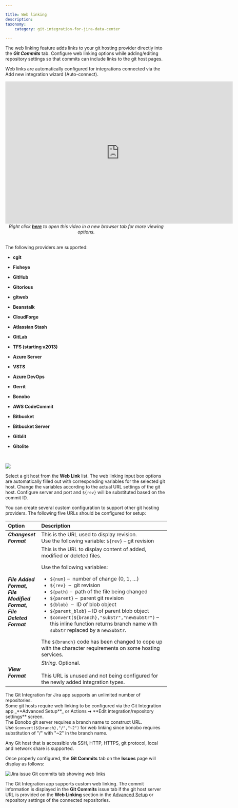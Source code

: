 ```yaml
---

title: Web linking
description:
taxonomy:
    category: git-integration-for-jira-data-center

---
```


The web linking feature adds links to your git hosting provider directly into the _**Git Commits**_ tab. Configure web linking options while adding/editing repository settings so that commits can include links to the git host pages.

Web links are automatically configured for integrations connected via the Add new integration wizard (Auto-connect).

<div class='embed-container embed-container--16-10'>
    <iframe width='709' height='443' src='https://fast.wistia.com/embed/iframe/qmumdo048n?videoFoam=true' frameborder='0' allowfullscreen ></iframe>
</div>

<div align='center'>
    <i>Right click <a href='https://bigbrassband.wistia.com/medias/qmumdo048n'><b>here</b></a> to open this video in a new browser tab for more viewing options.</i>
</div>
<br>

The following providers are supported:

*   **cgit**

*   **Fisheye**

*   **GitHub**

*   **Gitorious**

*   **gitweb**

*   **Beanstalk**

*   **CloudForge**

*   **Atlassian Stash**

*   **GitLab**

*   **TFS (starting v2013)**

*   **Azure Server**

*   **VSTS**

*   **Azure DevOps**

*   **Gerrit**

*   **Bonobo**

*   **AWS CodeCommit**

*   **Bitbucket**

*   **Bitbucket Server**

*   **Gitblit**

*   **Gitolite**

<br>

![](https://bigbrassband.atlassian.net/wiki/download/thumbnails/1930398212/gitlab-guide-web-linking.png?version=1&modificationDate=1630642879210&cacheVersion=1&api=v2&width=680&height=318)

Select a git host from the **Web Link** list. The web linking input box options are automatically filled out with corresponding variables for the selected git host. Change the variables according to the actual URL settings of the git host. Configure server and port and `${rev}` will be substituted based on the commit ID.

You can create several custom configuration to support other git hosting providers. The following five URLs should be configured for setup:

| Option | Description |
| :--- | :--- |
| _**Changeset Format**_ | This is the URL used to display revision.  <br>Use the following variable: `${rev}` – git revision |
| _**File Added Format,**_  <br>_**File Modified Format,**_  <br>_**File Deleted Format**_ | This is the URL to display content of added, modified or deleted files.  <p>Use the following variables:</p><ul><li>`${num}` –  number of change (0, 1, …)</li><li>`${rev}`  –  git revision</li><li>`${path}` –  path of the file being changed</li><li>`${parent}` –  parent git revision</li><li>`${blob}`  –  ID of blob object</li><li>`${parent_blob}` – ID of parent blob object</li><li>`$convert(${branch},"subStr","newSubStr")` – this inline function returns branch name with `subStr` replaced by a `newSubStr`.</li></ul>The `${branch}` code has been changed to cope up with the character requirements on some hosting services. |
| _**View Format**_ | _String._ Optional. <br><br>This URL is unused and not being configured for the newly added integration types. |

<div class="bbb-callout bbb--tip">
    <div class="irow">
    <div class="ilogobox">
        <span class="logoimg"></span>
    </div>
    <div class="imsgbox">
        The Git Integration for Jira app supports an unlimited number of repositories.
    </div>
    </div>
</div>

<div class="bbb-callout bbb--info">
    <div class="irow">
    <div class="ilogobox">
        <span class="logoimg"></span>
    </div>
    <div class="imsgbox">
        Some git hosts require web linking to be configured via the Git Integration app _**Advanced Setup**_ or Actions ➜ **Edit integration/repository settings** screen.
    </div>
    </div>
</div>

<div class="bbb-callout bbb--note">
    <div class="irow">
    <div class="ilogobox">
        <span class="logoimg"></span>
    </div>
    <div class="imsgbox">
        The Bonobo git server requires a branch name to construct URL.  Use <code>$convert(${branch},"/","~2")</code> for web linking since bonobo requires substitution of "/" with "~2" in the branch name.
        <div class="nextpara>
            <b>For example:</b><br>
            <code>http://<host>/Bonobo.Git.Server/Repository/<project>/$convert(${branch},"/","~2")/Commit/${rev}</code>
        </div>
    </div>
    </div>
</div>

Any Git host that is accessible via SSH, HTTP, HTTPS, git protocol, local and network share is supported.

Once properly configured, the **Git Commits** tab on the **Issues** page will display as follows:

![Jira issue Git commits tab showing web links](https://bigbrassband.atlassian.net/wiki/download/thumbnails/1930398212/git-commits-clickable-web-links.png?version=1&modificationDate=1630642879449&cacheVersion=1&api=v2&width=557&height=261)

The Git Integration app supports custom web linking. The commit information is displayed in the **Git Commits** issue tab if the git host server URL is provided on the **Web Linking** section in the [Advanced Setup](/git-integration-for-jira-data-center/connecting-a-repository-via-advanced-setup/) or repository settings of the connected repositories.

